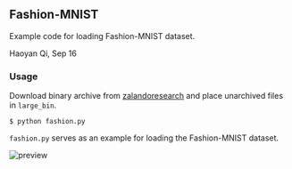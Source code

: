 ## Fashion-MNIST
Example code for loading Fashion-MNIST dataset.

Haoyan Qi, Sep 16

### Usage

Download binary archive from [zalandoresearch](https://github.com/zalandoresearch/fashion-mnist) and place unarchived files in `large_bin`.

```
$ python fashion.py 
```

`fashion.py` serves as an example for loading the Fashion-MNIST dataset.

![preview](https://bitbucket.org/ChristopherIrving/deep-som-dome/raw/1db94cb500eba53ce9c77c5823b52ed116cb22e0/datasets/fashion_mnist/fashion.png)

